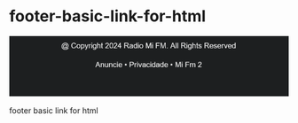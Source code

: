 # footer-basic-link-for-html

<img src="https://github.com/sanielro/footer-basic-link-for-html/blob/629b3ea470fa0e9b73a5b2727c5beec72d984e10/Screenshot%202024-06-15%20a%5B...%5D.png">

footer basic link for html

